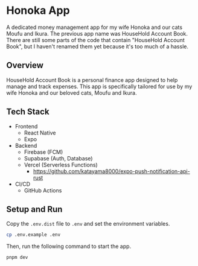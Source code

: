 # Honoka App
A dedicated money management app for my wife Honoka and our cats Moufu and Ikura.
The previous app name was HouseHold Account Book.
There are still some parts of the code that contain "HouseHold Account Book", but I haven't renamed them yet because it's too much of a hassle.

## Overview
HouseHold Account Book is a personal finance app designed to help manage and track expenses. This app is specifically tailored for use by my wife Honoka and our beloved cats, Moufu and Ikura.

## Tech Stack
- Frontend
    - React Native
    - Expo
- Backend
    - Firebase (FCM)
    - Supabase (Auth, Database)
    - Vercel (Serverless Functions)
        - https://github.com/katayama8000/expo-push-notification-api-rust
- CI/CD
    - GitHub Actions

## Setup and Run
Copy the `.env.dist` file to `.env` and set the environment variables.
```bash
cp .env.example .env
```
Then, run the following command to start the app.
```bash
pnpm dev
```

